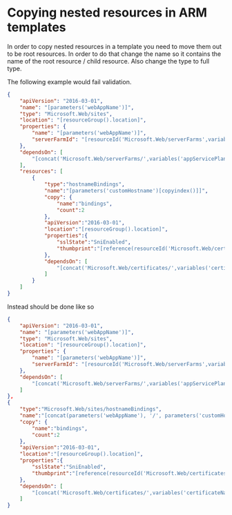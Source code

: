 # Copying nested resources in ARM templates

In order to copy nested resources in a template you need to move them out to be root resources. In order to do that change the name so it contains the name of the root resource / child resource. Also change the type to full type.

The following example would fail validation.

```json
{
    "apiVersion": "2016-03-01",
    "name": "[parameters('webAppName')]",
    "type": "Microsoft.Web/sites",
    "location": "[resourceGroup().location]",
    "properties": {
        "name": "[parameters('webAppName')]",
        "serverFarmId": "[resourceId('Microsoft.Web/serverFarms',variables('appServicePlanName'))]"
    },
    "dependsOn": [
        "[concat('Microsoft.Web/serverFarms/',variables('appServicePlanName'))]"
    ],
    "resources": [
        {
            "type":"hostnameBindings",
            "name":"[parameters('customHostname')[copyindex()]]",
            "copy": {
                "name":"bindings",
                "count":2
            },
            "apiVersion":"2016-03-01",
            "location":"[resourceGroup().location]",
            "properties":{
                "sslState":"SniEnabled",
                "thumbprint":"[reference(resourceId('Microsoft.Web/certificates', variables('certificateName'))).Thumbprint]"
            },
            "dependsOn": [
                "[concat('Microsoft.Web/certificates/',variables('certificateName'))]"
            ]
        }
    ]
}
```

Instead should be done like so

```json
{
    "apiVersion": "2016-03-01",
    "name": "[parameters('webAppName')]",
    "type": "Microsoft.Web/sites",
    "location": "[resourceGroup().location]",
    "properties": {
        "name": "[parameters('webAppName')]",
        "serverFarmId": "[resourceId('Microsoft.Web/serverFarms',variables('appServicePlanName'))]"
    },
    "dependsOn": [
        "[concat('Microsoft.Web/serverFarms/',variables('appServicePlanName'))]"
    ]
},
{
    "type":"Microsoft.Web/sites/hostnameBindings",
    "name":"[concat(parameters('webAppName'), '/', parameters('customHostname')[copyIndex()])]",
    "copy": {
        "name":"bindings",
        "count":2
    },
    "apiVersion":"2016-03-01",
    "location":"[resourceGroup().location]",
    "properties":{
        "sslState":"SniEnabled",
        "thumbprint":"[reference(resourceId('Microsoft.Web/certificates', variables('certificateName'))).Thumbprint]"
    },
    "dependsOn": [
        "[concat('Microsoft.Web/certificates/',variables('certificateName'))]"
    ]
}
```


